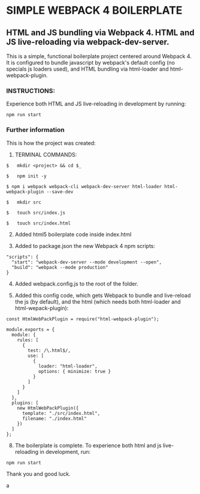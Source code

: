 
# SIMPLE WEBPACK 4 BOILERPLATE
## HTML and JS bundling via Webpack 4. HTML and JS live-reloading via webpack-dev-server.


This is a simple, functional boilerplate project centered around Webpack 4. It is configured to bundle javascript by webpack's default config (no specials js loaders used), and HTML bundling via html-loader and html-webpack-plugin.


### INSTRUCTIONS:
Experience both HTML and JS live-reloading in development by running:

```
npm run start
```




### Further information
This is how the project was created:

1. TERMINAL COMMANDS:

```
$	mkdir <project> && cd $_

$	npm init -y

$ npm i webpack webpack-cli webpack-dev-server html-loader html-webpack-plugin --save-dev

$	mkdir src

$	touch src/index.js

$	touch src/index.html
```


2. Added html5 boilerplate code inside index.html



3. Added to package.json the new Webpack 4 npm scripts:

```
"scripts": {
  "start": "webpack-dev-server --mode development --open",
  "build": "webpack --mode production"
}
```


4. Added webpack.config.js to the root of the folder.



5. Added this config code, which gets Webpack to bundle and live-reload the js (by default), and the html (which needs both html-loader and html-wepack-plugin):


```
const HtmlWebPackPlugin = require("html-webpack-plugin");

module.exports = {
  module: {
    rules: [
      {
        test: /\.html$/,
        use: [
          {
            loader: "html-loader",
            options: { minimize: true }
          }
        ]
      }
    ]
  },
  plugins: [
    new HtmlWebPackPlugin({
      template: "./src/index.html",
      filename: "./index.html"
    })
  ]
};
```


8. The boilerplate is complete. To experience both html and js live-reloading in development, run:

```
npm run start
```


Thank you and good luck.

a






